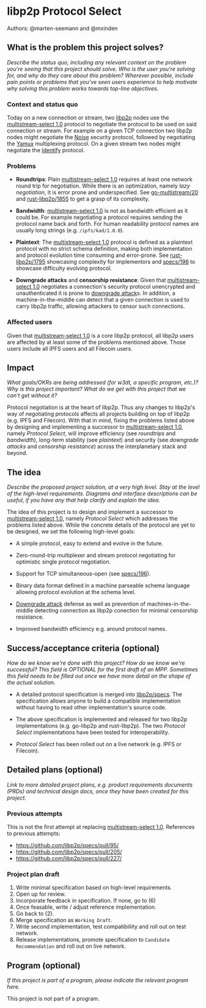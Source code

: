 # libp2p Protocol Select

Authors: @marten-seemann and @mxinden <!-- List authors' GitHub or other handles -->

<!--
This minimal project pitch (MPP) template is for a proposal/brief/pitch for a significant project to be undertaken by a Web3 Dev project team.
The goal of project proposals is to help us decide which work to take on, which things are more valuable than other things.
-->
<!--
A minimal project pitch (MPP) should contain enough detail for others to understand what problem this project solves and why this is important for our
team's goal of achieving product-market fit, a high-level description of what the idea/proposed solution is, and space to add more detailed technical
design and planning information as we develop this information.

The MPP itself does not need to describe the work, technical design, scope, and project plan in much detail.

Projects can include work for major programs (such as Bedrock and Nitro), but they can focus on other areas, e.g. refactors for future capability,
improving our testing infrastructure, testing and validation, and other engineering-oriented projects.
-->
<!--
For ease of discussion in PRs, consider breaking lines after every sentence or long phrase.
-->

## What is the problem this project solves?
_Describe the status quo, including any relevant context on the problem you're seeing that this project should solve. Who is the user you're solving for, and why do they care about this problem? Wherever possible, include pain points or problems that you've seen users experience to help motivate why solving this problem works towards top-line objectives._

### Context and status quo

Today on a new connection or stream, two [libp2p] nodes use the
[multistream-select 1.0] protocol to negotiate the protocol to be used on said
connection or stream. For example on a given TCP connection two libp2p nodes
might negotiate the [Noise] security protocol, followed by negotiating the
[Yamux] multiplexing protocol. On a given stream two nodes might negotiate the
[Identify] protocol.

### Problems

- **Roundtrips**: Plain [multistream-select 1.0] requires at least one network
  round trip for negotiation. While there is an optimization, namely _lazy
  negotiation_, it is error prone and underspecified. See [go-multistream/20]
  and [rust-libp2p/1855] to get a grasp of its complexity.

- **Bandwidth**: [multistream-select 1.0] is not as bandwidth efficient as it
  could be. For example negotiating a protocol requires sending the protocol
  name back and forth. For human readability protocol names are usually long
  strings (e.g. `/ipfs/kad/1.0.0`).

- **Plaintext**: The [multistream-select 1.0] protocol is defined as a plaintext
  protocol with no strict schema definition, making both implementation and
  protocol evolution time consuming and error-prone. See [rust-libp2p/1795]
  showcasing complexity for implementors and [specs/196] to showcase difficulty
  evolving protocol.

- **Downgrade attacks** and **censorship resistance**: Given that
  [multistream-select 1.0] negotiates a connection's security protocol
  unencrypted and unauthenticated it is prone to [downgrade attack]s. In
  addition, a machine-in-the-middle can detect that a given connection is used
  to carry libp2p traffic, allowing attackers to censor such connections.

### Affected users

Given that [multistream-select 1.0] is a core libp2p protocol, all libp2p users
are affected by at least some of the problems mentioned above. Those users
include all IPFS users and all Filecoin users.

## Impact
_What goals/OKRs are being addressed (for w3dt, a specific program, etc.)? Why is this project important? What do we get with this project that we can't get without it?_

Protocol negotiation is at the heart of libp2p. Thus any changes to libp2p's way
of negotiating protocols affects all projects building on top of libp2p (e.g.
IPFS and Filecoin). With that in mind, fixing the problems listed above by
designing and implementing a successor to [multistream-select 1.0], namely
_Protocol Select_, will improve efficiency (see *roundtrips* and *bandwidth*),
long-term stability (see *plaintext*) and security (see *downgrade attacks* and
*censorship resistance*) across the interplanetary stack and beyond.

## The idea
_Describe the proposed project solution, at a very high level. Stay at the level of the high-level requirements. Diagrams and interface descriptions can be useful, if you have any that help clarify and explain the idea._

The idea of this project is to design and implement a successor to
[multistream-select 1.0], namely _Protocol Select_ which addresses the problems
listed above. While the concrete details of the protocol are yet to be designed,
we set the following high-level goals:

- A simple protocol, easy to extend and evolve in the future.

- Zero-round-trip multiplexer and stream protocol negotiating for optimistic
  single protocol negotiation.

- Support for TCP simultaneous-open (see [specs/196]).

- Binary data format defined in a machine parseable schema language allowing
  protocol evolution at the schema level.

- [Downgrade attack] defense as well as prevention of machines-in-the-middle
  detecting connection as libp2p conection for minimal censorship resistance.

- Improved bandwidth efficiency e.g. around protocol names.

## Success/acceptance criteria (optional)
_How do we know we're done with this project? How do we know we're successful? This field is OPTIONAL for the first draft of an MPP. Sometimes this field needs to be filled out once we have more detail on the shape of the actual solution._

- A detailed protocol specification is merged into [libp2p/specs]. The
  specification allows anyone to build a compatible implementation without
  having to read other implementation's source code.

- The above specification is implemented and released for two libp2p
  implementations (e.g. go-libp2p and rust-libp2p). The two _Protocol Select_
  implementations have been tested for interoperability.
  
- _Protocol Select_ has been rolled out on a live network (e.g. IPFS or
  Filecoin).

## Detailed plans (optional)
_Link to more detailed project plans, e.g. product requirements documents (PRDs) and technical design docs, once they have been created for this project._

### Previous attempts

This is not the first attempt at replacing [multistream-select 1.0]. References
to previous attempts:

- https://github.com/libp2p/specs/pull/95/
- https://github.com/libp2p/specs/pull/205/
- https://github.com/libp2p/specs/pull/227/

### Project plan draft

1. Write minimal specification based on high-level requirements.
2. Open up for review.
3. Incorporate feedback in specification. If none, go to (6)
4. Once feasable, write / adjust reference implementation.
5. Go back to (2).
6. Merge specification as `Working Draft`.
7. Write second implementation, test compatibiliity and roll out on test
   network.
8. Release implementations, promote specification to `Candidate Recommendation`
   and roll out on live network.

## Program (optional)
_If this project is part of a program, please indicate the relevant program here._

This project is not part of a program.

[libp2p]: https://github.com/libp2p/specs/
[multistream-select 1.0]: https://github.com/libp2p/specs/blob/f36e36371ab16579b7dedf26f6dc3966567fd194/connections/README.md#multistream-select
[Noise]: https://github.com/libp2p/specs/blob/313b9a1ca67cba1443ccd32ee3c037684661a357/noise/README.md
[Yamux]: https://github.com/hashicorp/yamux/blob/3d6f54d66fc83411743d3421f7a84a7d348f071c/spec.md
[Identify]: https://github.com/libp2p/specs/blob/f922a3e4ff6f0166b78c21c3b869279474577d81/identify/README.md
[go-multistream/20]: https://github.com/multiformats/go-multistream/issues/20
[rust-libp2p/1855]: https://github.com/libp2p/rust-libp2p/pull/1855
[downgrade attack]: https://en.wikipedia.org/wiki/Downgrade_attack
[rust-libp2p/1795]: https://github.com/libp2p/rust-libp2p/issues/1795
[specs/196]: https://github.com/libp2p/specs/pull/196
[libp2p/specs]: https://github.com/libp2p/specs/
